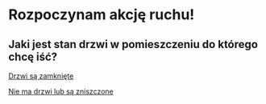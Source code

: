 # Rozpoczynam akcję ruchu!

## Jaki jest stan drzwi w pomieszczeniu do którego chcę iść?
    
[Drzwi są zamknięte](drzwi-zamkniete/drzwi-sa-zamkniete.md)

[Nie ma drzwi lub są zniszczone](drzwi-otwarte-lub-zniszczone/drzwi-sa-otwarte-lub-zniszczone.md)

